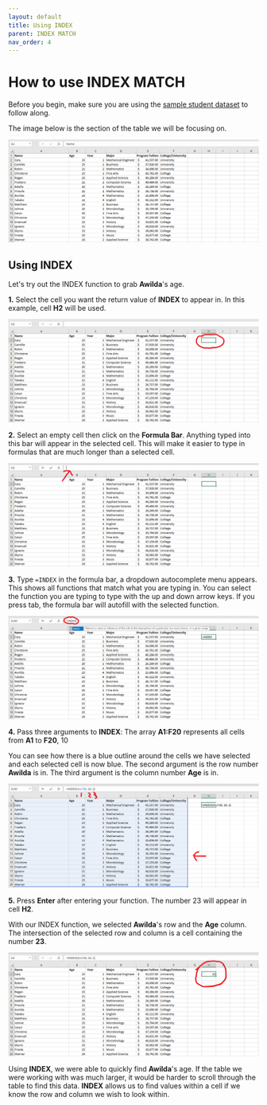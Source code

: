 ```yaml
---
layout: default
title: Using INDEX
parent: INDEX MATCH
nav_order: 4
---
```


# How to use INDEX MATCH

Before you begin, make sure you are using the [sample student dataset](https://drive.google.com/drive/folders/1MX3XusQiBKHx3X8Kf6P3lRY2Q1pZcjB9?usp=sharing) to follow along.

The image below is the section of the table we will be focusing on.

![INDEXMATCH-1](https://github.com/nickluong-dev/Excel-Instruction-Guide/blob/gh-pages/assets/images/index-match-1.png?raw=true "INDEXMATCH-1")

## Using INDEX

Let's try out the INDEX function to grab **Awilda**'s age.

**1.** Select the cell you want the return value of **INDEX** to appear in. In this example, cell **H2** will be used.

![INDEX-1](https://github.com/nickluong-dev/Excel-Instruction-Guide/blob/gh-pages/assets/images/index-1.png?raw=true "INDEX-1")

**2.** Select an empty cell then click on the **Formula Bar**. Anything typed into this bar will appear in the selected cell. This will make it easier to type in formulas that are much longer than a selected cell.

![INDEX-2](https://github.com/nickluong-dev/Excel-Instruction-Guide/blob/gh-pages/assets/images/index-2.png?raw=true "INDEX-2")

**3.** Type ```=INDEX``` in the formula bar, a dropdown autocomplete menu appears. This shows all functions that match what you are typing in. You can select the function you are typing to type with the up and down arrow keys. If you press tab, the formula bar will autofill with the selected function.

![INDEX-3](https://github.com/nickluong-dev/Excel-Instruction-Guide/blob/gh-pages/assets/images/index-3.png?raw=true "INDEX-3")

**4.** Pass three arguments to **INDEX**: The array **A1:F20** represents all cells from **A1** to **F20**, 10 

You can see how there is a blue outline around the cells we have selected and each selected cell is now blue. The second argument is the row number **Awilda** is in. The third argument is the column number **Age** is in.

![INDEX-4](https://github.com/nickluong-dev/Excel-Instruction-Guide/blob/gh-pages/assets/images/index-4.png?raw=true "INDEX-4")

**5.** Press **Enter** after entering your function. The number 23 will appear in cell **H2**.

With our INDEX function, we selected **Awilda**'s row and the **Age** column. The intersection of the selected row and column is a cell containing the number **23**.

![INDEX-5](https://github.com/nickluong-dev/Excel-Instruction-Guide/blob/gh-pages/assets/images/index-5.png?raw=true "INDEX-5")

Using **INDEX**, we were able to quickly find **Awilda**'s age. If the table we were working with was much larger, it would be harder to scroll through the table to find this data. **INDEX** allows us to find values within a cell if we know the row and column we wish to look within.
